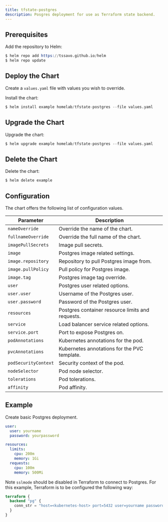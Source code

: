 ```yaml
---
title: tfstate-postgres
description: Posgres deployment for use as Terraform state backend.
---
```


## Prerequisites

Add the repository to Helm:

```s
$ helm repo add https://tssavo.github.io/helm
$ helm repo update
```

## Deploy the Chart

Create a `values.yaml` file with values you wish to override.

Install the chart:

```s
$ helm install example homelab/tfstate-postgres --file values.yaml
```

## Upgrade the Chart

Upgrade the chart:

```s
$ helm upgrade example homelab/tfstate-postgres --file values.yaml
```

## Delete the Chart

Delete the chart:

```s
$ helm delete example
```

## Configuration

The chart offers the following list of configuration values.

| Parameter | Description
| - | - |
| `nameOverride` | Override the name of the chart. |
| `fullnameOverride` | Override the full name of the chart. |
| `imagePullSecrets` | Image pull secrets. |
| `image` |Postgres image related settings.|
| `image.repository` |Repository to pull Postgres image from.|
| `image.pullPolicy` |Pull policy for Postgres image.|
| `image.tag` |Postgres image tag override.|
| `user` |Postgres user related options.|
| `user.user` |Username of the Postgres user.|
| `user.password` |Password of the Postgres user.|
| `resources` |Postgres container resource limits and requests.|
| `service` |Load balancer service related options.|
| `service.port` |Port to expose Postgres on.|
| `podAnnotations` | Kubernetes annotations for the pod. |
| `pvcAnnotations` | Kubernetes annotations for the PVC template. |
| `podSecurityContext` | Security context of the pod. |
| `nodeSelector` | Pod node selector. |
| `tolerations` | Pod tolerations. |
| `affinity` | Pod affinity. |

## Example

Create basic Postgres deployment.

```yaml
user:
  user: yourname
  password: yourpassword

resources:
  limits:
    cpu: 200m
    memory: 1Gi
  requests:
    cpu: 100m
    memory: 500Mi
```

Note `sslmode` should be disabled in Terraform to connect to Postgres.
For this example, Terraform is to be configured the following way:

```tf
terraform {
  backend "pg" {
    conn_str = "host=<kubernetes-host> port=5432 user=yourname password=yourpassword dbname=yourname sslmode=disable"
  }
}
```
